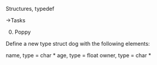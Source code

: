 Structures, typedef

->Tasks


0. Poppy

Define a new type struct dog with the following elements:

name, type = char *
age, type = float
owner, type = char *


